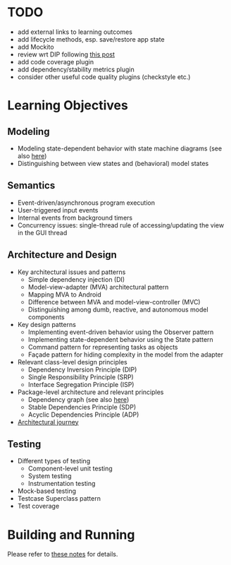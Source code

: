 # TODO

* add external links to learning outcomes
* add lifecycle methods, esp. save/restore app state
* add Mockito
* review wrt DIP following
  [this post](http://lostechies.com/derickbailey/2011/09/22/dependency-injection-is-not-the-same-as-the-dependency-inversion-principle/)
* add code coverage plugin
* add dependency/stability metrics plugin
* consider other useful code quality plugins (checkstyle etc.)
  
# Learning Objectives

## Modeling

* Modeling state-dependent behavior with state machine diagrams
  (see also [here](/lucoodevcourse/stopwatch-android-scala/src/default/doc))
* Distinguishing between view states and (behavioral) model states

## Semantics

* Event-driven/asynchronous program execution
* User-triggered input events
* Internal events from background timers
* Concurrency issues: single-thread rule of accessing/updating the view in the GUI thread

## Architecture and Design

* Key architectural issues and patterns
    * Simple dependency injection (DI)
    * Model-view-adapter (MVA) architectural pattern
    * Mapping MVA to Android
    * Difference between MVA and model-view-controller (MVC)
    * Distinguishing among dumb, reactive, and autonomous model components
* Key design patterns
    * Implementing event-driven behavior using the Observer pattern
    * Implementing state-dependent behavior using the State pattern
    * Command pattern for representing tasks as objects
    * Façade pattern for hiding complexity in the model from the adapter
* Relevant class-level design principles
    * Dependency Inversion Principle (DIP)
    * Single Responsibility Principle (SRP)
    * Interface Segregation Principle (ISP)
* Package-level architecture and relevant principles
    * Dependency graph
      (see also [here](/lucoodevcourse/stopwatch-android-scala/src/default/doc))
    * Stable Dependencies Principle (SDP)
    * Acyclic Dependencies Principle (ADP)
* [Architectural journey](/lucoodevcourse/stopwatch-android-scala/commits)

## Testing

* Different types of testing
    * Component-level unit testing
    * System testing
    * Instrumentation testing
* Mock-based testing
* Testcase Superclass pattern
* Test coverage

# Building and Running

Please refer to [these notes](http://lucoodevcourse.bitbucket.org/notes/scalaandroiddev.html) for details.

